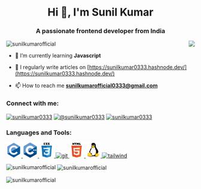 
<h1 align="center">Hi 👋, I'm Sunil Kumar</h1>
<h3 align="center">A passionate frontend developer from India</h3>
<img  align="right" height="250px"  src="https://media0.giphy.com/media/qgQUggAC3Pfv687qPC/giphy.gif?cid=790b7611bc48336a034bbbcbb52d67a433f8ead6a3db780e&rid=giphy.gif&ct=g">

<p align="left"> <img src="https://komarev.com/ghpvc/?username=sunilkumarofficial&label=Profile%20views&color=0e75b6&style=flat" alt="sunilkumarofficial" /> </p>

- 🌱 I’m currently learning **Javascript**

- 📝 I regularly write articles on [https://sunilkumar0333.hashnode.dev/](https://sunilkumar0333.hashnode.dev/)

- 📫 How to reach me **sunilkumarofficial0333@gmail.com**

<h3 align="left">Connect with me:</h3>
<p align="left">
<a href="https://linkedin.com/in/sunilkumar0333" target="blank"><img align="center" src="https://raw.githubusercontent.com/rahuldkjain/github-profile-readme-generator/master/src/images/icons/Social/linked-in-alt.svg" alt="sunilkumar0333" height="30" width="40" /></a>
<a href="https://hashnode.com/@sunilkumar0333" target="blank"><img align="center" src="https://raw.githubusercontent.com/rahuldkjain/github-profile-readme-generator/master/src/images/icons/Social/hashnode.svg" alt="@sunilkumar0333" height="30" width="40" /></a>
<a href="https://www.leetcode.com/sunilkumar0333" target="blank"><img align="center" src="https://raw.githubusercontent.com/rahuldkjain/github-profile-readme-generator/master/src/images/icons/Social/leet-code.svg" alt="sunilkumar0333" height="30" width="40" /></a>
</p>

<h3 align="left">Languages and Tools:</h3>
<p align="left"> <a href="https://www.cprogramming.com/" target="_blank" rel="noreferrer"> <img src="https://raw.githubusercontent.com/devicons/devicon/master/icons/c/c-original.svg" alt="c" width="40" height="40"/> </a> <a href="https://www.w3schools.com/cpp/" target="_blank" rel="noreferrer"> <img src="https://raw.githubusercontent.com/devicons/devicon/master/icons/cplusplus/cplusplus-original.svg" alt="cplusplus" width="40" height="40"/> </a> <a href="https://www.w3schools.com/css/" target="_blank" rel="noreferrer"> <img src="https://raw.githubusercontent.com/devicons/devicon/master/icons/css3/css3-original-wordmark.svg" alt="css3" width="40" height="40"/> </a> <a href="https://git-scm.com/" target="_blank" rel="noreferrer"> <img src="https://www.vectorlogo.zone/logos/git-scm/git-scm-icon.svg" alt="git" width="40" height="40"/> </a> <a href="https://www.w3.org/html/" target="_blank" rel="noreferrer"> <img src="https://raw.githubusercontent.com/devicons/devicon/master/icons/html5/html5-original-wordmark.svg" alt="html5" width="40" height="40"/> </a> <a href="https://www.linux.org/" target="_blank" rel="noreferrer"> <img src="https://raw.githubusercontent.com/devicons/devicon/master/icons/linux/linux-original.svg" alt="linux" width="40" height="40"/> </a> <a href="https://tailwindcss.com/" target="_blank" rel="noreferrer"> <img src="https://www.vectorlogo.zone/logos/tailwindcss/tailwindcss-icon.svg" alt="tailwind" width="40" height="40"/> </a> </p>

<p><img align="left" src="https://github-readme-stats.vercel.app/api/top-langs?username=sunilkumarofficial&show_icons=true&locale=en&layout=compact" alt="sunilkumarofficial" /></p>

<p>&nbsp;<img align="center" src="https://github-readme-stats.vercel.app/api?username=sunilkumarofficial&show_icons=true&locale=en" alt="sunilkumarofficial" /></p>

<p><img align="center" src="https://github-readme-streak-stats.herokuapp.com/?user=sunilkumarofficial&" alt="sunilkumarofficial" /></p>
